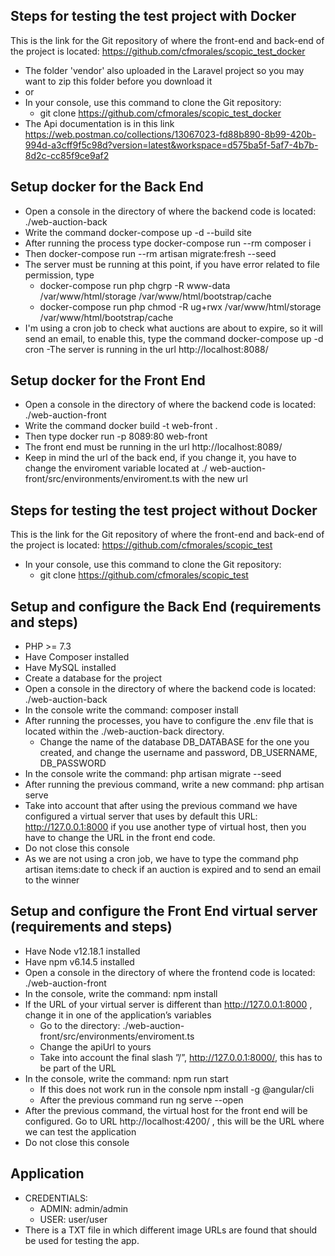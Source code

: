 ## Steps for testing the test project with Docker

This is the link for the Git repository of where the front-end and back-end of the project is located: https://github.com/cfmorales/scopic_test_docker

- The folder 'vendor' also uploaded in the Laravel project so you may want to zip this folder before you download it
- or
- In your console, use this command to clone the Git repository:
  - git clone https://github.com/cfmorales/scopic_test_docker
- The Api documentation is in this link https://web.postman.co/collections/13067023-fd88b890-8b99-420b-994d-a3cff9f5c98d?version=latest&workspace=d575ba5f-5af7-4b7b-8d2c-cc85f9ce9af2
## Setup docker for the Back End

- Open a console in the directory of where the backend code is located: ./web-auction-back
- Write the command docker-compose up -d --build site
- After running the process type docker-compose run --rm composer i
- Then docker-compose run --rm artisan migrate:fresh --seed
- The server must be running at this point, if you have error related to file permission, type
  - docker-compose run php chgrp -R www-data /var/www/html/storage /var/www/html/bootstrap/cache
  - docker-compose run php chmod -R ug+rwx /var/www/html/storage /var/www/html/bootstrap/cache
- I'm using a cron job to check what auctions are about to expire, so it will send an email, to enable this, type the command docker-compose up -d cron
  -The server is running in the url http://localhost:8088/

## Setup docker for the Front End

- Open a console in the directory of where the backend code is located: ./web-auction-front
- Write the command docker build -t web-front .
- Then type docker run -p 8089:80 web-front
- The front end must be running in the url http://localhost:8089/
- Keep in mind the url of the back end, if you change it, you have to change the enviroment variable located at ./ web-auction-front/src/environments/enviroment.ts with the new url
## Steps for testing the test project without Docker

This is the link for the Git repository of where the front-end and back-end of the project is located: https://github.com/cfmorales/scopic_test

- In your console, use this command to clone the Git repository: 
   - git clone https://github.com/cfmorales/scopic_test 


## Setup and configure the Back End (requirements and steps)

- PHP >= 7.3
- Have Composer installed
- Have MySQL installed
- Create a database for the project
- Open a console in the directory of where the backend code is located: ./web-auction-back
- In the console write the command: composer install
- After running the processes, you have to configure the .env file that is located within the ./web-auction-back directory.
    - Change the name of the database DB_DATABASE for the one you created, and change the username and password, DB_USERNAME, DB_PASSWORD
- In the console write the command: php artisan migrate --seed
- After running the previous command, write a new command: php artisan serve
- Take into account that after using the previous command we have configured a virtual server that uses by default this URL: http://127.0.0.1:8000 if you use another type of virtual host, then you have to change the URL in the front end code.
- Do not close this console
- As we are not using a cron job, we have to type the command php artisan items:date to check if an auction is expired and to send an email to the winner

## Setup and configure the Front End virtual server (requirements and steps)

- Have Node v12.18.1 installed 
- Have npm v6.14.5 installed
- Open a console in the directory of where the frontend code is located: ./web-auction-front
- In the console, write the command: npm install
- If the URL of your virtual server is different than http://127.0.0.1:8000 , change it in one of the application’s variables
  - Go to the directory: ./web-auction-front/src/environments/enviroment.ts
  - Change the apiUrl to yours
  - Take into account the final slash ”/”, http://127.0.0.1:8000/, this has to be part of the URL
- In the console, write the command: npm run start
  - If this does not work run in the console npm install -g @angular/cli 
  - After the previous command run ng serve --open
- After the previous command, the virtual host for the front end will be configured. Go to URL http://localhost:4200/ , this will be the URL where we can test the application
- Do not close this console
## Application

 - CREDENTIALS:
    - ADMIN: admin/admin
    - USER: user/user 
 -	There is a TXT file in which different image URLs are found that should be used for testing the app.
